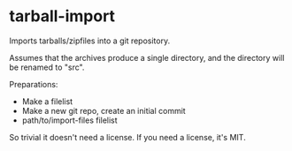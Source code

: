 tarball-import
==============

Imports tarballs/zipfiles into a git repository.

Assumes that the archives produce a single directory, and the directory will be renamed to "src".

Preparations:

- Make a filelist
- Make a new git repo, create an initial commit
- path/to/import-files filelist


So trivial it doesn't need a license. If you need a license, it's MIT.
